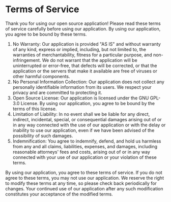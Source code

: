 # Terms of Service

Thank you for using our open source application! Please read these terms of service carefully before using our application. By using our application, you agree to be bound by these terms.

1. No Warranty: Our application is provided "AS IS" and without warranty of any kind, express or implied, including, but not limited to, the warranties of merchantability, fitness for a particular purpose, and non-infringement. We do not warrant that the application will be uninterrupted or error-free, that defects will be corrected, or that the application or the servers that make it available are free of viruses or other harmful components.
2. No Personal Information Collection: Our application does not collect any personally identifiable information from its users. We respect your privacy and are committed to protecting it.
3. Open Source License: Our application is licensed under the GNU GPL-3.0 License. By using our application, you agree to be bound by the terms of this license.
4. Limitation of Liability: In no event shall we be liable for any direct, indirect, incidental, special, or consequential damages arising out of or in any way connected with the use of our application or with the delay or inability to use our application, even if we have been advised of the possibility of such damages.
5. Indemnification: You agree to indemnify, defend, and hold us harmless from any and all claims, liabilities, expenses, and damages, including reasonable attorneys' fees and costs, arising out of or in any way connected with your use of our application or your violation of these terms.

By using our application, you agree to these terms of service. If you do not agree to these terms, you may not use our application. We reserve the right to modify these terms at any time, so please check back periodically for changes. Your continued use of our application after any such modification constitutes your acceptance of the modified terms.